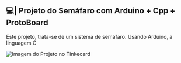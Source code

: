 ## 💻| Projeto do Semáfaro com Arduino + Cpp + ProtoBoard

  Este projeto, trata-se de um sistema de semáfaro. Usando Arduino, a linguagem C

![Imagem do Projeto no Tinkecard](https://github.com/user-attachments/assets/49206bc0-7cde-4ada-b7f5-ab6e50eed3be)
